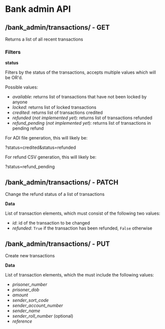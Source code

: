 # Bank admin API

## /bank_admin/transactions/ - GET

Returns a list of all recent transactions

### Filters

**status**

Filters by the status of the transactions, accepts multiple values which will be 
OR'd.

Possible values:
- *available*: returns list of transactions that have not been locked by anyone
- *locked*: returns list of locked transactions
- *credited*: returns list of transactions credited
- *refunded* (*not implemented yet*): returns list of transactions refunded
- *refund_pending* (*not implemented yet*): returns list of transactions in pending refund

For ADI file generation, this will likely be:

?status=credited&status=refunded

For refund CSV generation, this will likely be:

?status=refund_pending

## /bank_admin/transactions/ - PATCH

Change the refund status of a list of transactions

**Data**

List of transaction elements, which must consist of the following two values:

- *id*: id of the transaction to be changed
- *refunded*: `True` if the transaction has been refunded, `False` otherwise

## /bank_admin/transactions/ - PUT

Create new transactions

**Data**

List of transaction elements, which the must include the following values:

- *prisoner_number*
- *prisoner_dob*
- *amount*
- *sender_sort_code*
- *sender_account_number*
- *sender_name*
- *sender_roll_number* (optional)
- *reference*